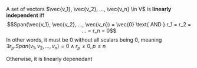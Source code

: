 A set of vectors $\vec{v_1}, \vec{v_2}, ..., \vec{v_n} \in V$ is **linearly independent** iff 
$$Span(\vec{v_1}, \vec{v_2}, ..., \vec{v_n}) = \vec{0} \text{ AND } r_1 = r_2 = ... = r_n = 0$$
In other words, it must be 0 without all scalars being 0, meaning $\exists r_p.Span(v_1, v_2, ..., v_n) = 0 \land r_p \neq 0, p \leq n$

Otherwise, it is linearly depenedant


